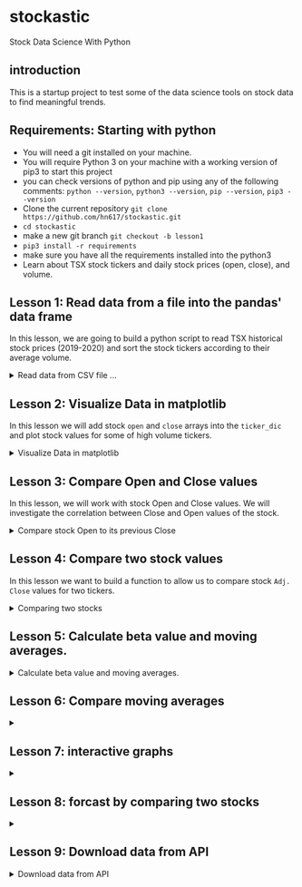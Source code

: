 # stockastic
Stock Data Science With Python
## introduction
This is a startup project to test some of the data science tools on stock data to find meaningful trends.
## Requirements: Starting with python
- You will need a git installed on your machine.
- You will require Python 3 on your machine with a working version of pip3 to start this project
- you can check versions of python and pip using any of the following comments: `python --version`, `python3 --version`, `pip --version`, `pip3 --version`
- Clone the current repository `git clone https://github.com/hn617/stockastic.git`
- `cd stockastic`
- make a new git branch `git checkout -b lesson1`
- `pip3 install -r requirements`
- make sure you have all the requirements installed into the python3
- Learn about TSX stock tickers and daily stock prices (open, close), and volume. 

## Lesson 1: Read data from a file into the pandas' data frame

In this lesson, we are going to build a python script to read TSX historical stock prices (2019-2020) and sort the stock tickers according to their average volume.
<details>
<summary> Read data from CSV file ...   </summary>   
  
  0. data directory contains daily stock values for TSX stocks for the year 2019-2020. Files' names are stock tickers. Open a couple of the CSV files and check the data structure. We are going to create a ticker dictionary containing file path and stock details. 
```
  ticker_dic = {'<TIKER_0>' : {
                              'FILE_PATH': '<full_path_to_ticker_0_file>'},
                              'mean_volume' : xx,
                              'order_volume' : xx,
                              },
                 '<TIKER_1>' : {
                              'FILE_PATH': '<full_path_to_ticker_1_file>'},
                              'mean_volume' : xx,
                              'order_volume' : xx,
                              }
```
  later we will add fore data into the ticker dictionary.
  1. Use python to list all the CSV files (stock tickers) from `./data/TSX/20190222`
```
import os
mypath = ""
onlyfiles = [f for f in os.listdir(mypath) if ".csv" in f]
```
  Then create a dictionary with ticker name as key and full file path to the csv file as value. You can do something like.
```
ticker_dic = {}
for filename in onlyfiles:
  ticker_dic[filename[:-4]] = {'filepath':os.path.join(mypath, filename)}
```
  2. Write a function to read a CSV file for a given ticker as a panda dataframe. [HELP](https://pandas.pydata.org/pandas-docs/stable/reference/api/pandas.read_csv.html)
  
``` 
import pandas as pd
  import json
df = pd.read_csv("full_path_to_csv_file", header=0,sep=",", thousands=',', index_col=None, parse_dates=['Date'])
if len(df['Volume']) == 0:
  del ticker_dic[ticker]
```
  3. Write a function to return the `mean` of the stock `Volumes` for a input ticker. `df.mean(axis=0)`

```
  def get_mean_volume(ticker):
    mean_volume = ... //finds mean volume
    return mean_volume
```
  4. Modify the function to add the mean_volume into the ticker_dic.

```
    ticker_dic[ticker]['mean_volume'] = mean_volume
```
  5. sort tickers by their mean_volume and add the ticker order to the ticker_dic

```
  sorted_by_volume = sorted(ticker_dic, key=lambda k: ticker_dic[k]['mean_volume'], reverse=True)
  # check to make sure it is working 
  print (sorted_by_volume)
  for i in range(len(sorted_by_volume)):
      ticker = sorted_by_volume[i]
      order_volume = i
      ticker_dic[ticker]['order_volume'] = order_volume
```
 </details>

## Lesson 2: Visualize Data in matplotlib
 
In this lesson we will add stock `open` and `close` arrays into the `ticker_dic` and plot stock values for some of high volume tickers.
<details> 
<summary>Visualize Data in matplotlib  </summary> 

  1. Similar to the previous lesson, add `median_volume` and `order_median_volume` into the ticker dictionary.
  
  2. Create panda array with ticker's `order_median_volume`, `order_mean_volume`, `median_volume`, and `mean_volume`.
 
```
df = pd.DataFrame(tickers_dic.values())
```
  3. plot stock `mean_volume` and `median_volume` vs `order_volume`
 
```
 df.plot(x='order_median_volume', y='median_volume')
```
  ###
</details>

## Lesson 3: Compare Open and Close values

  In this lesson, we will work with stock Open and Close values. We will investigate the correlation between Close and Open values of the stock.
<details>
  <summary>Compare stock Open to its previous Close    </summary> 
  
  1. For a given ticker in `tickers_dic` calculate the ratio between `Adj. Close` and `Open` for each row and store them as a new column `C/O`.
  2. calculate the ratio between `Open` and the previous day's `Adj. Close` values for each row and store them as a new column `O/C`.
  3. Plot `O/C` vs `C/O`
 
```

ticker = 'AC.TO'
close_open_ratio = tickers_dic[ticker]['df']['Adj. Close'] / tickers_dic[ticker]['df']['Open'] 
tickers_dic[ticker]['df']['C/O'] = close_open_ratio
open_close_ratio =   tickers_dic[ticker]['df']['Open'] / tickers_dic[ticker]['df']['Adj. Close'].shift(1)
tickers_dic[ticker]['df']['O/C'] = open_close_ratio
df.plot(x='C/O', y='O/C')
```
  
</details>

## Lesson 4: Compare two stock values

  In this lesson we want to build a function to allow us to compare stock `Adj. Close` values for two tickers.

  <details>
<summary> Comparing two stocks </summary> 

  We want to define a function to get tickers_dic, fixed_ticker, moving_ticker, interval, time_shift,  today_date, forecast_days and return plot the fix_ticker_value vs mocinv_ticker_value.
  
    fixed_ticker: is a base ticker that we want to forecast. 

    moving_ticker: is a ticker that we want to compare to fixed_ticker and use for forecasting.
  
    interval: is the time interval that we want to compare two stocks. For example 60 business days (~three months).
  
    time_shift: is a shift between the fixed_ticker snd moving_ticker.
  
    today_date: date for the start of forecasting. In reality, this will be today's date but for training, we will change this date and test the forecasting.
    
    forecast_days: number of the days from today_date that we want to forecast.
    
    Note: If the today_date is the last available date for fixed_ticker then time_shift should be greater than the forecast_days. For example, if we want to forecast the next 10 business days (forecast_days = 10) then time_shift should be greater than 10.
    
1. define a function with the requested parameters:
  ```
  def compare_stocks(tickers_dic, fixed_ticker, moving_ticker, interval, time_shift, today_date, forecast_days) 
  ```
 2. read dfs for both fixed and moving tickers 
 3. convert `Date` column to datetime.date object. Similarly, convert the `today_date` string to the datetime.date object.
 4. normalize the 'Adj. Close' values of both stocks using z-score (standardized). Store the normalization parameters to allow us to convert the normalized values back to the 
 5. filter the fixed_ticker df to read the number of `interval` rows starting from `today_date` 
 6. filter the moving_ticker df to read the number of  `interval`+`time_shift` rows starting from `today_date` 
 7. plot normilied 'Adj. Close' values for both  fixed_ticker and shifted moving_ticker
</details>

  ## Lesson 5: Calculate beta value and moving averages. 
<details>
<summary>  Calculate beta value and moving averages.  </summary> 
'''
- get TSX index [DONE: data/index_GSPTSE.csv]
- read GSPTSE index as df
- compare index_GSPTSE to the fixed ticker
- calculate beta value: covariance(TICKER,GSPTSE)/variance(GSPTSE)
- calculate simple moving average (SMA)
- compare 50-200 day SMA
- compare 15-50 days SMA [DONE]
- calculate exponential moving average (EMA) [DONE!]
'''

</details>


## Lesson 6: Compare moving averages
<details>
<summary>   </summary> 
</details>

## Lesson 7: interactive graphs
<details>
<summary>  </summary> 
</details>

## Lesson 8: forcast by comparing two stocks
<details>
<summary>   </summary> 
</details>

## Lesson 9: Download data from API
<details>
<summary> Download data from API  </summary> 
</details>

